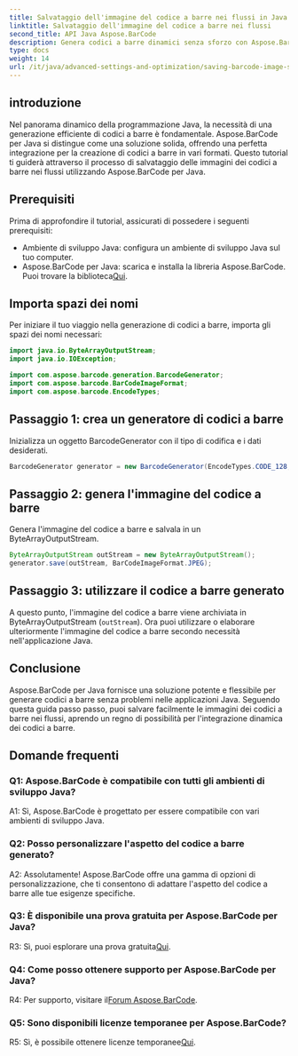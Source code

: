 ```yaml
---
title: Salvataggio dell'immagine del codice a barre nei flussi in Java con Aspose.BarCode
linktitle: Salvataggio dell'immagine del codice a barre nei flussi
second_title: API Java Aspose.BarCode
description: Genera codici a barre dinamici senza sforzo con Aspose.BarCode per Java. Segui la nostra guida passo passo per salvare le immagini dei codici a barre negli stream.
type: docs
weight: 14
url: /it/java/advanced-settings-and-optimization/saving-barcode-image-streams/
---
```

## introduzione

Nel panorama dinamico della programmazione Java, la necessità di una generazione efficiente di codici a barre è fondamentale. Aspose.BarCode per Java si distingue come una soluzione solida, offrendo una perfetta integrazione per la creazione di codici a barre in vari formati. Questo tutorial ti guiderà attraverso il processo di salvataggio delle immagini dei codici a barre nei flussi utilizzando Aspose.BarCode per Java.

## Prerequisiti

Prima di approfondire il tutorial, assicurati di possedere i seguenti prerequisiti:

- Ambiente di sviluppo Java: configura un ambiente di sviluppo Java sul tuo computer.
- Aspose.BarCode per Java: scarica e installa la libreria Aspose.BarCode. Puoi trovare la biblioteca[Qui](https://releases.aspose.com/barcode/java/).

## Importa spazi dei nomi

Per iniziare il tuo viaggio nella generazione di codici a barre, importa gli spazi dei nomi necessari:

```java
import java.io.ByteArrayOutputStream;
import java.io.IOException;

import com.aspose.barcode.generation.BarcodeGenerator;
import com.aspose.barcode.BarCodeImageFormat;
import com.aspose.barcode.EncodeTypes;
```

## Passaggio 1: crea un generatore di codici a barre

Inizializza un oggetto BarcodeGenerator con il tipo di codifica e i dati desiderati.

```java
BarcodeGenerator generator = new BarcodeGenerator(EncodeTypes.CODE_128, "123456");
```

## Passaggio 2: genera l'immagine del codice a barre

Genera l'immagine del codice a barre e salvala in un ByteArrayOutputStream.

```java
ByteArrayOutputStream outStream = new ByteArrayOutputStream();
generator.save(outStream, BarCodeImageFormat.JPEG);
```

## Passaggio 3: utilizzare il codice a barre generato

A questo punto, l'immagine del codice a barre viene archiviata in ByteArrayOutputStream (`outStream`). Ora puoi utilizzare o elaborare ulteriormente l'immagine del codice a barre secondo necessità nell'applicazione Java.

## Conclusione

Aspose.BarCode per Java fornisce una soluzione potente e flessibile per generare codici a barre senza problemi nelle applicazioni Java. Seguendo questa guida passo passo, puoi salvare facilmente le immagini dei codici a barre nei flussi, aprendo un regno di possibilità per l'integrazione dinamica dei codici a barre.

## Domande frequenti

### Q1: Aspose.BarCode è compatibile con tutti gli ambienti di sviluppo Java?

A1: Sì, Aspose.BarCode è progettato per essere compatibile con vari ambienti di sviluppo Java.

### Q2: Posso personalizzare l'aspetto del codice a barre generato?

A2: Assolutamente! Aspose.BarCode offre una gamma di opzioni di personalizzazione, che ti consentono di adattare l'aspetto del codice a barre alle tue esigenze specifiche.

### Q3: È disponibile una prova gratuita per Aspose.BarCode per Java?

 R3: Sì, puoi esplorare una prova gratuita[Qui](https://releases.aspose.com/).

### Q4: Come posso ottenere supporto per Aspose.BarCode per Java?

 R4: Per supporto, visitare il[Forum Aspose.BarCode](https://forum.aspose.com/c/barcode/13).

### Q5: Sono disponibili licenze temporanee per Aspose.BarCode?

 R5: Sì, è possibile ottenere licenze temporanee[Qui](https://purchase.aspose.com/temporary-license/).